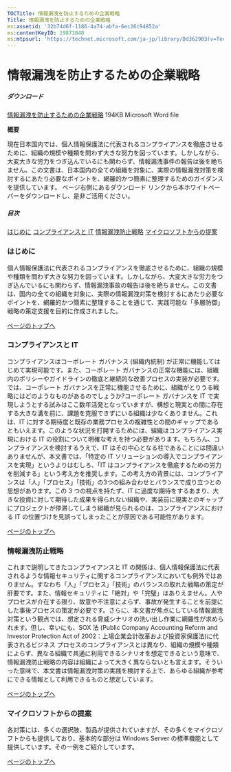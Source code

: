 ```yaml
---
TOCTitle: 情報漏洩を防止するための企業戦略
Title: 情報漏洩を防止するための企業戦略
ms:assetid: '32b74d6f-1186-4a74-abfa-6ec26c94852a'
ms:contentKeyID: 19871848
ms:mtpsurl: 'https://technet.microsoft.com/ja-jp/library/Dd362903(v=TechNet.10)'
---
```


情報漏洩を防止するための企業戦略
================================

##### ダウンロード

[情報漏洩を防止するための企業戦略](http://download.microsoft.com/download/5/7/c/57c1889e-f877-481b-9c47-6b075f1c6a22/informationleakagemeasuresstrategyguide.doc)
194KB
Microsoft Word file

**概要**

現在日本国内では、個人情報保護法に代表されるコンプライアンスを徹底させるために、組織の規模や種類を問わず大きな努力を図っています。しかしながら、大変大きな労力をつぎ込んでいるにも関わらず、情報漏洩事件の報告は後を絶ちません。この文書は、日本国内の全ての組織を対象に、実際の情報漏洩対策を検討するにあたり必要なポイントを、網羅的かつ簡素に整理するためのガイダンスを提供しています。
ページ右側にあるダウンロード リンクから本ホワイトペーパーをダウンロードし、是非ご活用ください。

##### 目次

[](#edaa)[はじめに](#edaa)
[](#ecaa)[コンプライアンスと IT](#ecaa)
[](#ebaa)[情報漏洩防止戦略](#ebaa)
[](#eaaa)[マイクロソフトからの提案](#eaaa)

### はじめに

個人情報保護法に代表されるコンプライアンスを徹底させるために、組織の規模や種類を問わず大きな努力を図っています。しかしながら、大変大きな労力をつぎ込んでいるにも関わらず、情報漏洩事故の報告は後を絶ちません。この文書は、国内の全ての組織を対象に、実際の情報漏洩対策を検討するにあたり必要なポイントを、網羅的かつ簡素に整理することを通じて、実践可能な「多層防御」戦略の策定支援を目的に作成されました。

[](#mainsection)[ページのトップへ](#mainsection)

### コンプライアンスと IT

コンプライアンスはコーポレート ガバナンス (組織内統制) が正常に機能してはじめて実現可能です。また、コーポレート ガバナンスの正常な機能には、組織内のポリシーやガイドラインの徹底と継続的な改善プロセスの実装が必要です。では、コーポレート ガバナンスを正常に機能させるために、組織がとりうる戦略にはどのようなものがあるのでしょうか?コーポレート ガバナンスを IT で実現しようとする試みはここ数年活発となっていますが、構想と現実との間に存在する大きな溝を前に、課題を克服できずにいる組織は少なくありません。これは、IT に対する期待度と既存の業務プロセスの複雑性との間のギャップであるともいえます。このような状況を打開するためには、組織はコンプライアンス実現における IT の役割について明確な考えを持つ必要があります。もちろん、コンプライアンスを検討するうえで、IT はその中心となる柱であることには間違いありませんが、本文書では、「特定の IT ソリューションの導入でコンプライアンスを実現」というよりはむしろ、「IT はコンプライアンスを徹底するための労力を削減する」という考え方を推奨します。この考え方の背景には、コンプライアンスは「人」「プロセス」「技術」の3つの組み合わせとバランスで成り立つとの思想があります。この 3 つの視点を持たず、IT に過度な期待をするあまり、大きな投資に対して期待した成果を得られない組織や、実装前に現実とのギャップにプロジェクトが停滞してしまう組織が見られるのは、コンプライアンスにおける IT の位置づけを見誤ってしまったことが原因である可能性があります。

[](#mainsection)[ページのトップへ](#mainsection)

### 情報漏洩防止戦略

これまで説明してきたコンプライアンスと IT の関係は、個人情報保護法に代表されるような情報セキュリティに関するコンプライアンスにおいても例外ではありません。すなわち「人」「プロセス」「技術」のバランスの取れた戦略の策定が肝要です。また、情報セキュリティに「絶対」や「完璧」はありえません。人やプロセスが介在する限り、故意や不注意によらず、事故が発生することを前提にした事後プロセスの策定が必要です。さらに、本文書が焦点にしている情報漏洩対策という観点では、想定される脅威シナリオの洗い出し作業に網羅性が求められます。但し、幸いにも、SOX 法 (Public Company Accounting Reform and Investor Protection Act of 2002：上場企業会計改革および投資家保護法)に代表されるビジネス プロセスのコンプライアンスとは異なり、組織の規模や種類によらず、異なる組織で共通に利用できるシナリオを想定できるという意味で、情報漏洩防止戦略の内容は組織によって大きく異ならないとも言えます。そういった意味で、本文書は情報漏洩対策の実践を検討する上で、あらゆる組織が参考にできる情報として利用できるものと想定しています。

[](#mainsection)[ページのトップへ](#mainsection)

### マイクロソフトからの提案

各対策には、多くの選択肢、製品が提供されていますが、その多くをマイクロソフトからも提供しており、基本的な部分は Windows Server の標準機能として提供しています。その一例をご紹介しています。

[](#mainsection)[ページのトップへ](#mainsection)

